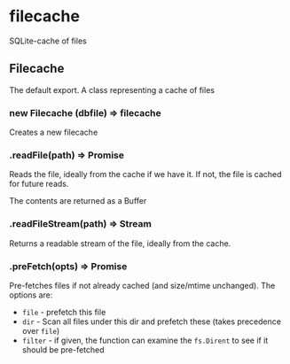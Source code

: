# filecache
SQLite-cache of files

## Filecache

The default export. A class representing a cache of files

### new Filecache (dbfile) => filecache

Creates a new filecache

### .readFile(path) => Promise<Buffer>

Reads the file, ideally from the cache if we have it. If not, the file is cached for future reads.

The contents are returned as a Buffer

### .readFileStream(path) => Stream

Returns a readable stream of the file, ideally from the cache.

### .preFetch(opts) => Promise

Pre-fetches files if not already cached (and size/mtime unchanged). The options are:
- `file` - prefetch this file
- `dir` - Scan all files under this dir and prefetch these (takes precedence over `file`)
- `filter` - if given, the function can examine the `fs.Dirent` to see if it should be pre-fetched

